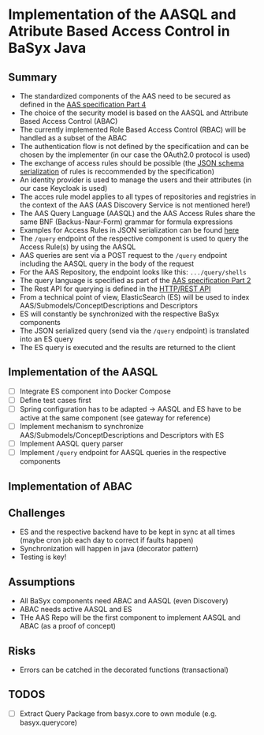 # Implementation of the AASQL and Atribute Based Access Control in BaSyx Java

## Summary

* The standardized components of the AAS need to be secured as defined in the [AAS specification Part 4](https://industrialdigitaltwin.io/aas-specifications/IDTA-01004/v3.0/index.html)
* The choice of the security model is based on the AASQL and Attribute Based Access Control (ABAC)
* The currently implemented Role Based Access Control (RBAC) will be handled as a subset of the ABAC
* The authentication flow is not defined by the specificatiion and can be chosen by the implementer (in our case the OAuth2.0 protocol is used)
* The exchange of access rules should be possible (the [JSON schema serialization](https://industrialdigitaltwin.io/aas-specifications/IDTA-01004/v3.0/access-rule-model.html#json-serialization) of rules is reccommended by the specification)
* An identity provider is used to manage the users and their attributes (in our case Keycloak is used)
* The acces rule model applies to all types of repositories and registries in the context of the AAS (AAS Discovery Service is not mentioned here!)
* The AAS Query Language (AASQL) and the AAS Access Rules share the same BNF (Backus-Naur-Form) grammar for formula expressions
* Examples for Access Rules in JSON serialization can be found [here](https://industrialdigitaltwin.io/aas-specifications/IDTA-01004/v3.0/annex/json-access-rule-examples.html)
* The `/query` endpoint of the respective component is used to query the Access Rule(s) by using the AASQL
* AAS queries are sent via a POST request to the `/query` endpoint including the AASQL query in the body of the request
* For the AAS Repository, the endpoint looks like this: `.../query/shells`
* The query language is specified as part of the [AAS specification Part 2](https://industrialdigitaltwin.io/aas-specifications/IDTA-01002/v3.2/query-language.html)
* The Rest API for querying is defined in the [HTTP/REST API](https://industrialdigitaltwin.io/aas-specifications/IDTA-01002/v3.2/http-rest-api/http-rest-api.html#_querying)
* From a technical point of view, ElasticSearch (ES) will be used to index AAS/Submodels/ConceptDescriptions and Descriptors
* ES will constantly be synchronized with the respective BaSyx components
* The JSON serialized query (send via the `/query` endpoint) is translated into an ES query
* The ES query is executed and the results are returned to the client

## Implementation of the AASQL

* [ ] Integrate ES component into Docker Compose
* [ ] Define test cases first
* [ ] Spring configuration has to be adapted -> AASQL and ES have to be active at the same component (see gateway for reference)
* [ ] Implement mechanism to synchronize AAS/Submodels/ConceptDescriptions and Descriptors with ES
* [ ] Implement AASQL query parser
* [ ] Implement `/query` endpoint for AASQL queries in the respective components

## Implementation of ABAC

## Challenges

* ES and the respective backend have to be kept in sync at all times (maybe cron job each day to correct if faults happen)
* Synchronization will happen in java (decorator pattern)
* Testing is key!

## Assumptions

* All BaSyx components need ABAC and AASQL (even Discovery)
* ABAC needs active AASQL and ES
* THe AAS Repo will be the first component to implement AASQL and ABAC (as a proof of concept)

## Risks

* Errors can be catched in the decorated functions (transactional)


## TODOS
* [ ] Extract Query Package from basyx.core to own module (e.g. basyx.querycore)